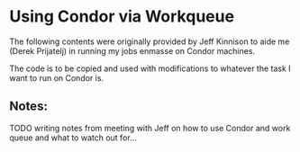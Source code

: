 # Using Condor via Workqueue
The following contents were originally provided by Jeff Kinnison to aide me (Derek Prijatelj) in running my jobs enmasse on Condor machines.

The code is to be copied and used with modifications to whatever the task I want to run on Condor is.

## Notes:

TODO writing notes from meeting with Jeff on how to use Condor and work queue and what to watch out for...
